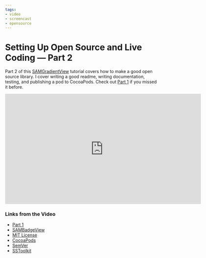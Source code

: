 ```yaml
---
tags:
- video
- screencast
- opensource
---
```


# Setting Up Open Source and Live Coding — Part 2

Part 2 of this [SAMGradientView](https://github.com/soffes/SAMGradientView) tutorial covers how to make a good open source library. I cover writing a good readme, writing documentation, testing, and publishing a pod to CocoaPods. Check out [Part 1](/setting-up-open-source-and-live-coding-part-1) if you missed it before.

<iframe src="http://player.vimeo.com/video/69442210?title=0&amp;byline=0&amp;portrait=0&amp;color=f6291d" width="640" height="360" frameborder="0" webkitAllowFullScreen mozallowfullscreen allowFullScreen></iframe>

### Links from the Video

* [Part 1](/setting-up-open-source-and-live-coding-part-1)
* [SAMBadgeView](https://github.com/soffes/SAMBadgeView)
* [MIT License](https://en.wikipedia.org/wiki/MIT_License)
* [CocoaPods](https://cocoapods.org)
* [SemVer](https://semver.org)
* [SSToolkit](https://github.com/soffes/sstoolkit)
